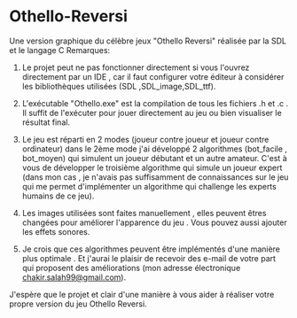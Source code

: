 # Othello-Reversi
Une version graphique du célèbre jeux "Othello Reversi" réalisée par la SDL et le langage C
Remarques:
1) Le projet peut ne pas fonctionner directement si vous l'ouvrez directement par un IDE , car il faut configurer votre éditeur à considérer les bibliothèques utilisées (SDL ,SDL_image,SDL_ttf).

2) L'exécutable "Othello.exe" est la compilation de tous les fichiers .h et .c . Il suffit de l'exécuter pour jouer directement au jeu ou bien visualiser le résultat final.

3) Le jeu est réparti en 2 modes (joueur contre joueur et joueur contre ordinateur) dans le 2ème mode j'ai développé 2 algorithmes (bot_facile , bot_moyen) qui simulent un joueur débutant et un autre amateur. C'est à vous de développer le troisième algorithme qui simule un joueur expert (dans mon cas , je n'avais pas suffisamment de connaissances sur le jeu qui me permet d'implémenter un algorithme qui challenge les experts humains de ce jeu).

4) Les images utilisées sont faites manuellement , elles peuvent êtres changées pour améliorer l'apparence du jeu . Vous pouvez aussi ajouter les effets sonores.

5) Je crois que ces algorithmes peuvent être implémentés d'une manière plus optimale . Et j'aurai le plaisir de recevoir des e-mail de votre part qui proposent des améliorations (mon adresse électronique chakir.salah99@gmail.com).

J'espère que le projet et clair d'une manière à vous aider à  réaliser votre propre version du jeu Othello Reversi.
